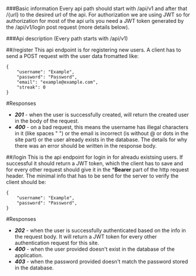 ###Basic information
Every api path should start with /api/v1 and after that /{url} to the desired url of the api.
For authorization we are using JWT so for authorization for most of the api urls you need a JWT token generated by the /api/v1/login post request (more details below).

###Api description
(Every path starts with /api/v1)

##/register
This api endpoint is for registering new users. A client has to send a POST request with the user data fromatted like:
```
{   
    "username": "Example",
    "password": "Password",
    "email": "example@example.com",
    "streak": 0
}
```
#Responses
 * ***201*** - when the user is successfully created, will return the created user in the body of the request.
 * ***400*** - on a bad request, this means the username has illegal characters in it (like spaces " ") or the email is incorrect (is without @ or dots in the site part) or the user already exists in the database. The details for why there was an error should be written in the response body.

##/login
This is the api endpoint for login in for alreadu existsing users. If successful it should return a JWT token, which the client has to save and for every other request should give it in the ***Bearer** part of the http request header. The minimal info that has to be send for the server to verify the client should be:
```
{   
    "username": "Example",
    "password": "Password",
}
```
#Responses
 * ***202*** - when the user is successfully authenticated based on the info in the request body. It will return a JWT token for every other authentication request for this site.
 * ***400*** - when the user provided doesn't exist in the database of the application.
 * ***403*** - when the password provided doesn't match the password stored in the database.
